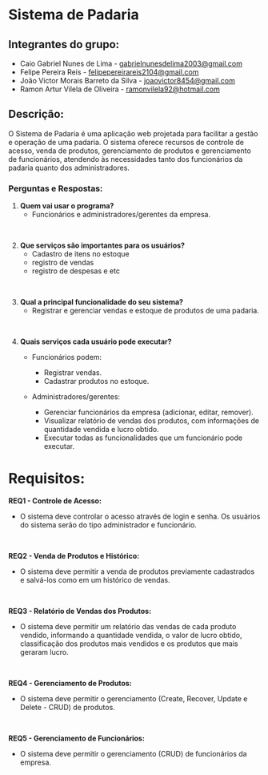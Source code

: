 # Sistema de Padaria

## Integrantes do grupo:
- Caio Gabriel Nunes de Lima - gabrielnunesdelima2003@gmail.com
- Felipe Pereira Reis - felipepereirareis2104@gmail.com
- João Victor Morais Barreto da Silva - joaovictor8454@gmail.com
- Ramon Artur Vilela de Oliveira - ramonvilela92@hotmail.com


## Descrição:
   O Sistema de Padaria é uma aplicação web projetada para facilitar a gestão e operação de uma padaria. O sistema oferece recursos de controle de acesso, venda de produtos, gerenciamento de produtos e gerenciamento de funcionários, atendendo às necessidades tanto dos funcionários da padaria quanto dos administradores.

### Perguntas e Respostas:

1. **Quem vai usar o programa?**
   - Funcionários e administradores/gerentes da empresa.

<br>

2. **Que serviços são importantes para os usuários?**
   - Cadastro de itens no estoque
   -  registro de vendas
   -  registro de despesas e etc

<br>

3. **Qual a principal funcionalidade do seu sistema?**
   - Registrar e gerenciar vendas e estoque de produtos de uma padaria.

<br>

4. **Quais serviços cada usuário pode executar?**
   - Funcionários podem:
     - Registrar vendas.
     - Cadastrar produtos no estoque.


   - Administradores/gerentes:
     - Gerenciar funcionários da empresa (adicionar, editar, remover).
     - Visualizar relatório de vendas dos produtos, com informações de quantidade vendida e lucro obtido.
     - Executar todas as funcionalidades que um funcionário pode executar.

   
# Requisitos:

**REQ1 - Controle de Acesso:**

   - O sistema deve controlar o acesso através de login e senha. Os usuários do sistema serão do tipo administrador e funcionário.

<br>

**REQ2 - Venda de Produtos e Histórico:**

  - O sistema deve permitir a venda de produtos previamente cadastrados e salvá-los como em um histórico de vendas.

<br>

**REQ3 - Relatório de Vendas dos Produtos:**

   - O sistema deve permitir um relatório das vendas de cada produto vendido, informando a quantidade vendida, o valor de lucro obtido, classificação dos produtos mais vendidos e os produtos que mais geraram lucro.

<br>

**REQ4 - Gerenciamento de Produtos:**

   - O sistema deve permitir o gerenciamento (Create, Recover, Update e Delete - CRUD) de produtos.

<br>

**REQ5 - Gerenciamento de Funcionários:**

   - O sistema deve permitir o gerenciamento (CRUD) de funcionários da empresa.
